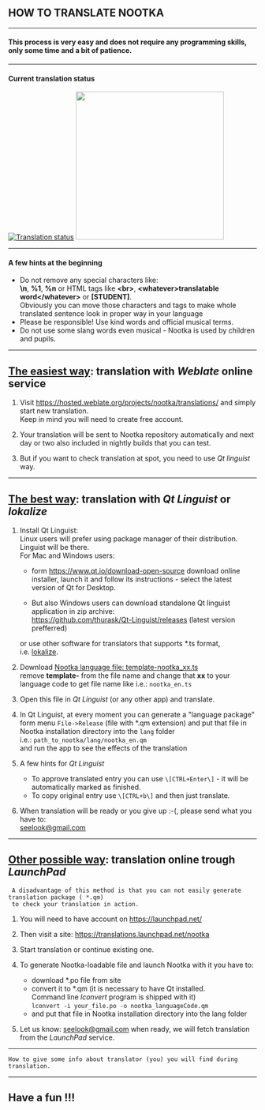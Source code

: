 
## HOW TO TRANSLATE NOOTKA
---------------------------


#### This process is very easy and does not require any programming skills, only some time and a bit of patience.
---------------------------
#### Current translation status

[![Translation status](https://hosted.weblate.org/widgets/nootka/-/translations/multi-auto.svg)](https://hosted.weblate.org/engage/nootka/) 
<a href="https://hosted.weblate.org/engage/nootka/">
<img src="https://hosted.weblate.org/widgets/nootka/-/open-graph.png" width="300" />
</a>

---------------------------
#### A few hints at the beginning
  - Do not remove any special characters like:  
    **\n**, **%1**, **%n** or HTML tags like **&lt;br&gt;**, **&lt;whatever&gt;translatable word&lt;/whatever&gt;** or **\[STUDENT\]**.  
    Obviously you can move those characters and tags to make whole translated sentence look in proper way in your language
  - Please be responsible! Use kind words and official musical terms.  
  - Do not use some slang words even musical - Nootka is used by children and pupils.

---------------------------

##  <u>The easiest way</u>: translation with *Weblate* online service
  1. Visit <https://hosted.weblate.org/projects/nootka/translations/>
    and simply start new translation.  
    Keep in mind you will need to create free account.

  2. Your translation will be sent to Nootka repository automatically and next day or two also included in nightly builds that you can test.

  3. But if you want to check translation at spot, you need to use *Qt linguist* way.

---------------------------
## <u>The best way</u>: translation with *Qt Linguist* or *lokalize*
  1. Install Qt Linguist:  
    Linux users will prefer using package manager of their distribution. Linguist will be there.  
    For Mac and Windows users:
      - form <https://www.qt.io/download-open-source> download online installer,
        launch it and follow its instructions - select the latest version of Qt for Desktop.
        
      - But also Windows users can download standalone Qt linguist application in zip archive:  
        <https://github.com/thurask/Qt-Linguist/releases> (latest version prefferred)

     or use other software for translators that supports *.ts format,  
     i.e. [lokalize](https://apps.kde.org/en/lokalize).
      
  2. Download [Nootka language file: template-nootka_xx.ts](https://www.opencode.net/seelook/nootka/raw/master/lang/template-nootka_xx.ts)  
     remove **template-** from the file name and change that **xx** to your language code to get file name like i.e.: `nootka_en.ts`

  3. Open this file in *Qt Linguist* (or any other app) and translate.

  4. In Qt Linguist, at every moment you can generate a "language package" form menu `File->Release` (file with \*.qm extension)
     and put that file in Nootka installation directory into the `lang` folder  
     i.e.: `path_to_nootka/lang/nootka_en.qm`  
     and run the app to see the effects of the translation

  5. A few hints for *Qt Linguist*  
     - To approve translated entry you can use `\[CTRL+Enter\]` - it will be automatically marked as finished.
     - To copy original entry use `\[CTRL+b\]` and then just translate.

  6. When translation will be ready or you give up :-(, please send what you have to:  
     <seelook@gmail.com>  

---------------------------
## <u>Other possible way</u>: translation online trough *LaunchPad*
     A disadvantage of this method is that you can not easily generate translation package ( *.qm)
     to check your translation in action.

  1. You will need to have account on <https://launchpad.net/>

  2. Then visit a site: <https://translations.launchpad.net/nootka>

  3. Start translation or continue existing one.

  4. To generate Nootka-loadable file and launch Nootka with it you have to:
     - download \*.po file from site
     - convert it to \*.qm (it is necessary to have Qt installed.  
       Command line *lconvert* program is shipped with it)  
       `lconvert -i your_file.po -o nootka_languageCode.qm`
     - and put that file in Nootka installation directory into the lang folder

  5. Let us know: <seelook@gmail.com> when ready, we will fetch translation from the *LaunchPad* service.


---------------------------
    How to give some info about translator (you) you will find during translation.
---------------------------

## Have a fun !!!


